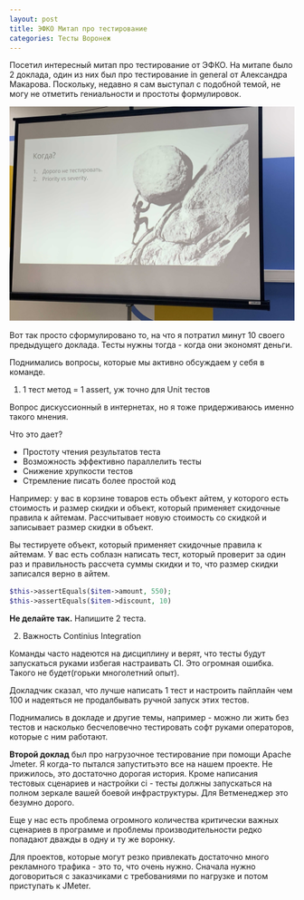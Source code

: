 ```yaml
---
layout: post
title: ЭФКО Митап про тестирование
categories: Тесты Воронеж
---
```


Посетил интересный митап про тестирование от ЭФКО. На митапе было 2 доклада, один из них был про тестирование in general от Александра Макарова. Поскольку, недавно я сам выступал с подобной темой, не могу не отметить гениальности и простоты формулировок.  

![efko-meetup-slides](/images/2021/06/about-tests.jpg)

Вот так просто сформулировано то, на что я потратил минут 10 своего предыдущего доклада. Тесты нужны тогда - когда они экономят деньги.

Поднимались вопросы, которые мы активно обсуждаем у себя в команде.

1. 1 тест метод = 1 assert, уж точно для Unit тестов

Вопрос дискуссионный в интернетах, но я тоже придерживаюсь именно такого мнения. 

Что это дает? 

* Простоту чтения результатов теста 
* Возможность эффективно параллелить тесты 
* Снижение хрупкости тестов
* Стремление писать более простой код 

Например: у вас в корзине товаров есть объект айтем, у которого есть стоимость и размер скидки и объект, который применяет скидочные правила к айтемам. Рассчитывает новую стоимость со скидкой и записывает размер скидки в объект. 

Вы тестируете объект, который применяет скидочные правила к айтемам. У вас есть соблазн написать тест, который проверит за один раз и правильность рассчета суммы скидки и то, что размер скидки записался верно в айтем. 

```php
$this->assertEquals($item->amount, 550);
$this->assertEquals($item->discount, 10)
```

**Не делайте так.** Напишите 2 теста.

2. Важность Continius Integration

Команды часто надеются на дисциплину и верят, что тесты будут запускаться руками избегая настраивать CI. Это огромная ошибка. Такого не будет(горьки многолетний опыт).

Докладчик сказал, что лучше написать 1 тест и настроить пайплайн чем 100 и надеяться не продалбывать ручной запуск этих тестов. 

Поднимались в докладе и другие темы, например - можно ли жить без тестов и насколько бесчеловечно тестировать софт руками операторов, которые с ним работают.

**Второй доклад** был про нагрузочное тестирование при помощи Apache Jmeter. Я когда-то пытался запуститьэто все на нашем проекте. Не прижилось, это достаточно дорогая история. Кроме написания тестовых сценариев и настройки ci - тесты должны запускаться на полном зеркале вашей боевой инфраструктуры. Для Ветменеджер это безумно дорого. 

Еще у нас есть проблема огромного количества критически важных сценариев в программе и проблемы производительности редко попадают дважды в одну и ту же воронку. 

Для проектов, которые могут резко привлекать достаточно много рекламного трафика - это то, что очень нужно. Сначала нужно договориться с заказчиками с требованиями по нагрузке и потом приступать к JMeter. 

